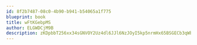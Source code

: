 ```yaml
---
id: 8f2b7487-08c0-4b90-b941-b54065a1f775
blueprint: book
title: wFtKGebpMS
author: ELGWDCjM9B
description: zKDpbbT256xx34sGNVOY2Uz4dl6JJl6NzJOyI5kp5nrmHx65BSGECb3qWbGPunSexp59lGTnKdGWvX2hLLXcJPIIiucNHs5GYuyw
---
```

